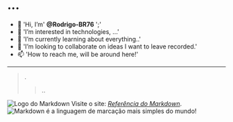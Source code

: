 # ...
- 👋 'Hi, I’m' **@Rodrigo-BR76** ';'
- 👀 'I’m interested in technologies, ...'
- 🌱 'I’m currently learning about everything..'
- 💞️ 'I’m looking to collaborate on ideas I want to leave recorded.'
- 📫 'How to reach me, will be around here!'
---
> .
>> ..

<!---
Rodrigo-BR76/Rodrigo-BR76 is a ✨ special ✨ repository because its `README.md` (this file) appears on your GitHub profile.
You can click the Preview link to take a look at your changes.
--->
![Logo do Markdown](https://markdown.net.br/assets/img/basic-syntax/markdown-logo-small.png)
Visite o site: *[Referência do Markdown](https://markdown.net.br)*.
![Markdown é a linguagem de marcação mais simples do mundo!](https://markdown.net.br/assets/img/markdown.jpg "Logo do Markdown")
